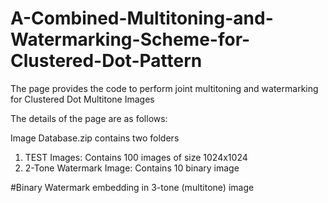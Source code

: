 # A-Combined-Multitoning-and-Watermarking-Scheme-for-Clustered-Dot-Pattern


The page provides the code to perform joint multitoning and watermarking for Clustered Dot Multitone Images

The details of the page are as follows:

Image Database.zip contains two folders

1) TEST Images: Contains 100 images of size 1024x1024
2) 2-Tone Watermark Image: Contains 10 binary image 
 

#Binary Watermark embedding in 3-tone (multitone) image


 
 
 
 
